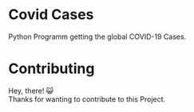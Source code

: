 # Covid Cases

Python Programm getting the global COVID-19 Cases.
















# Contributing
Hey, there! 😺  
Thanks for wanting to contribute to this Project.  

